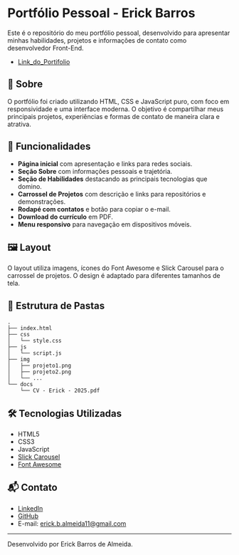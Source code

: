 # Portfólio Pessoal - Erick Barros

Este é o repositório do meu portfólio pessoal, desenvolvido para apresentar minhas habilidades, projetos e informações de contato como desenvolvedor Front-End.

- [Link_do_Portifolio](https://erick-barros.netlify.app/)

## 📄 Sobre

O portfólio foi criado utilizando HTML, CSS e JavaScript puro, com foco em responsividade e uma interface moderna. O objetivo é compartilhar meus principais projetos, experiências e formas de contato de maneira clara e atrativa.

## 🚀 Funcionalidades

- **Página inicial** com apresentação e links para redes sociais.
- **Seção Sobre** com informações pessoais e trajetória.
- **Seção de Habilidades** destacando as principais tecnologias que domino.
- **Carrossel de Projetos** com descrição e links para repositórios e demonstrações.
- **Rodapé com contatos** e botão para copiar o e-mail.
- **Download do currículo** em PDF.
- **Menu responsivo** para navegação em dispositivos móveis.

## 🖼️ Layout

O layout utiliza imagens, ícones do Font Awesome e Slick Carousel para o carrossel de projetos. O design é adaptado para diferentes tamanhos de tela.

## 📁 Estrutura de Pastas

```
.
├── index.html
├── css
│   └── style.css
├── js
│   └── script.js
├── img
│   ├── projeto1.png
│   ├── projeto2.png
│   └── ...
└── docs
    └── CV - Erick - 2025.pdf
```

## 🛠️ Tecnologias Utilizadas

- HTML5
- CSS3
- JavaScript
- [Slick Carousel](https://kenwheeler.github.io/slick/)
- [Font Awesome](https://fontawesome.com/)

## 📬 Contato

- [LinkedIn](https://www.linkedin.com/in/erick-b-almeida/)
- [GitHub](https://github.com/ErickBAlmeida)
- E-mail: erick.b.almeida11@gmail.com

---

Desenvolvido por Erick Barros de Almeida.
